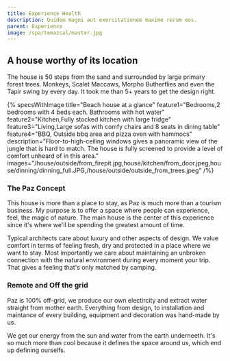 ```yaml
---
title: Experience Health
description: Quidem magni aut exercitationem maxime rerum eos.
parent: Experience
image: /spa/temazcal/master.jpg
---
```


## A house worthy of its location

The house is 50 steps from the sand and surrounded by large primary forest trees. Monkeys, Scalet Maccaws, Morpho Butherflies and even the Tapir swing by every day. It took me than 5+ years to get the design right.

{% specsWithImage
    title="Beach house at a glance"
    feature1="Bedrooms,2 bedrooms with 4 beds each. Bathrooms with hot water"
    feature2="Kitchen,Fully stocked kitchen with large fridge"
    feature3="Living,Large sofas with comfy chairs and 8 seats in dining table"
    feature4="BBQ, Outside bbq area and pizza oven with hammocs"
    description="Floor-to-high-ceiling windows gives a panoramic view of the jungle that is hard to match. The house is fully screened to provide a level of comfort unheard of in this area."
    images="/house/outside/from_firepit.jpg,house/kitchen/from_door.jpeg,house/dinning/dinning_full.JPG,/house/outside/outside_from_trees.jpeg" /%}

### The Paz Concept

This house is more than a place to stay, as Paz is much more than a tourism business. My purpose is to offer a space where people can experience, feel, the magic of nature. The main house is the center of this experience since it's where we'll be spending the greatest amount of time.

Typical architects care about luxury and other aspects of design. We value comfort in terms of feeling fresh, dry and protected in a place where we want to stay. Most importantly we care about maintaining an unbroken connection with the natural environment during every moment your trip. That gives a feeling that's only matched by camping.

### Remote and Off the grid

Paz is 100% off-grid, we produce our own electircity and extract water straight from mother earth. Everything from design, to installation and maintance of every building, equipment and decoration was hand-made by us.

We get our energy from the sun and water from the earth underneeth. It's so much more than cool because it defines the space around us, which end up defining ourselfs.
